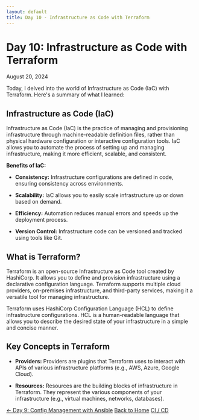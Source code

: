 ```yaml
---
layout: default
title: Day 10 - Infrastructure as Code with Terraform
---
```


# Day 10: Infrastructure as Code with Terraform

<div class="date">August 20, 2024</div>

Today, I delved into the world of Infrastructure as Code (IaC) with Terraform. Here's a summary of what I learned:

## Infrastructure as Code (IaC)

Infrastructure as Code (IaC) is the practice of managing and provisioning infrastructure through machine-readable definition files, rather than physical hardware configuration or interactive configuration tools. IaC allows you to automate the process of setting up and managing infrastructure, making it more efficient, scalable, and consistent.

**Benefits of IaC:**

- **Consistency:** Infrastructure configurations are defined in code, ensuring consistency across environments.

- **Scalability:** IaC allows you to easily scale infrastructure up or down based on demand.

- **Efficiency:** Automation reduces manual errors and speeds up the deployment process.

- **Version Control:** Infrastructure code can be versioned and tracked using tools like Git.

## What is Terraform?

Terraform is an open-source Infrastructure as Code tool created by HashiCorp. It allows you to define and provision infrastructure using a declarative configuration language. Terraform supports multiple cloud providers, on-premises infrastructure, and third-party services, making it a versatile tool for managing infrastructure.

Terraform uses HashiCorp Configuration Language (HCL) to define infrastructure configurations. HCL is a human-readable language that allows you to describe the desired state of your infrastructure in a simple and concise manner.

## Key Concepts in Terraform

- **Providers:** Providers are plugins that Terraform uses to interact with APIs of various infrastructure platforms (e.g., AWS, Azure, Google Cloud).

- **Resources:** Resources are the building blocks of infrastructure in Terraform. They represent the various components of your infrastructure (e.g., virtual machines, networks, databases).

<div class="navigation">
    <a href="./day-9.html">← Day 9: Config Management with Ansible</a>
  <a href="../allfiles.html">Back to Home</a>
  <a href="./day-11.html">CI / CD</a>
</div>

